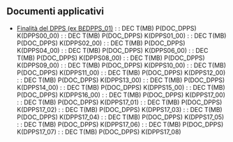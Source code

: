 ## Documenti applicativi
- [Finalità del DPPS (ex B£DPPS_01)](Sorgenti/DOC/TA/B£AMO/P0DPPS_B£1)
 :  : DEC T(MB) P(DOC_DPPS) K(DPPS00_00)
 :  : DEC T(MB) P(DOC_DPPS) K(DPPS01_00)
 :  : DEC T(MB) P(DOC_DPPS) K(DPPS02_00)
 :  : DEC T(MB) P(DOC_DPPS) K(DPPS04_00)
 :  : DEC T(MB) P(DOC_DPPS) K(DPPS06_00)
 :  : DEC T(MB) P(DOC_DPPS) K(DPPS08_00)
 :  : DEC T(MB) P(DOC_DPPS) K(DPPS09_00)
 :  : DEC T(MB) P(DOC_DPPS) K(DPPS10_00)
 :  : DEC T(MB) P(DOC_DPPS) K(DPPS11_00)
 :  : DEC T(MB) P(DOC_DPPS) K(DPPS12_00)
 :  : DEC T(MB) P(DOC_DPPS) K(DPPS13_00)
 :  : DEC T(MB) P(DOC_DPPS) K(DPPS14_00)
 :  : DEC T(MB) P(DOC_DPPS) K(DPPS15_00)
 :  : DEC T(MB) P(DOC_DPPS) K(DPPS16_00)
 :  : DEC T(MB) P(DOC_DPPS) K(DPPS17_00)
 :  : DEC T(MB) P(DOC_DPPS) K(DPPS17_01)
 :  : DEC T(MB) P(DOC_DPPS) K(DPPS17_02)
 :  : DEC T(MB) P(DOC_DPPS) K(DPPS17_03)
 :  : DEC T(MB) P(DOC_DPPS) K(DPPS17_04)
 :  : DEC T(MB) P(DOC_DPPS) K(DPPS17_05)
 :  : DEC T(MB) P(DOC_DPPS) K(DPPS17_06)
 :  : DEC T(MB) P(DOC_DPPS) K(DPPS17_07)
 :  : DEC T(MB) P(DOC_DPPS) K(DPPS17_08)
